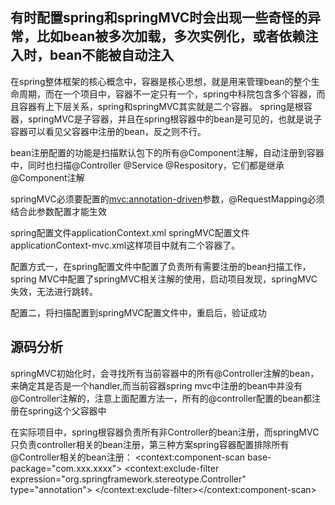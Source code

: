 有时配置spring和springMVC时会出现一些奇怪的异常，比如bean被多次加载，多次实例化，或者依赖注入时，bean不能被自动注入
----

在spring整体框架的核心概念中，容器是核心思想，就是用来管理bean的整个生命周期，而在一个项目中，容器不一定只有一个，spring中科院包含多个容器，而且容器有上下层关系，spring和springMVC其实就是二个容器。 spring是根容器，springMVC是子容器，并且在spring根容器中的bean是可见的，也就是说子容器可以看见父容器中注册的bean，反之则不行。 

bean注册配置的功能是扫描默认包下的所有@Component注解，自动注册到容器中，同时也扫描@Controller @Service @Respository，它们都是继承@Component注解

springMVC必须要配置的<mvc:annotation-driven>参数，@RequestMapping必须结合此参数配置才能生效

spring配置文件applicationContext.xml  springMVC配置文件applicationContext-mvc.xml这样项目中就有二个容器了。

配置方式一，在spring配置文件中配置了负责所有需要注册的bean扫描工作，spring MVC中配置了springMVC相关注解的使用，启动项目发现，springMVC失效，无法进行跳转。

配置二，将扫描配置到springMVC配置文件中，重启后，验证成功

源码分析
----

springMVC初始化时，会寻找所有当前容器中的所有@Controller注解的bean，来确定其是否是一个handler,而当前容器spring mvc中注册的bean中并没有@Controller注解的，注意上面配置方法一，所有的@controller配置的bean都注册在spring这个父容器中

 在实际项目中，spring根容器负责所有非Controller的bean注册，而springMVC只负责controller相关的bean注册，第三种方案spring容器配置排除所有@Controller相关的bean注册：
 		<context:component-scan base-package="com.xxx.xxxx">
  		<context:exclude-filter expression="org.springframework.stereotype.Controller" type="annotation">
  		</context:exclude-filter></context:component-scan>